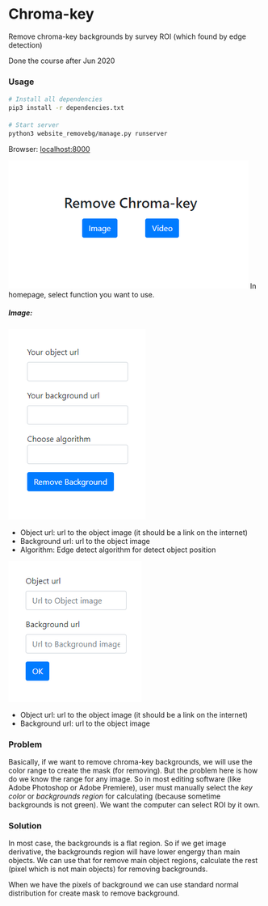# Chroma-key

Remove chroma-key backgrounds by survey ROI (which found by edge detection)

Done the course after Jun 2020

### Usage

``` bash
# Install all dependencies
pip3 install -r dependencies.txt

# Start server 
python3 website_removebg/manage.py runserver
```

Browser: [localhost:8000](http://localhost:8000/)

![](./images/home.png)
In homepage, select function you want to use.

##### Image:
![](./images/image.png)

- Object url: url to the object image (it should be a link on the internet)
- Background url: url to the object image
- Algorithm: Edge detect algorithm for detect object position

![](./images/video.png)
- Object url: url to the object image (it should be a link on the internet)
- Background url: url to the object image

### Problem 

Basically, if we want to remove chroma-key backgrounds, we will use the color range to create the mask (for removing). But the problem here is how do we know the range for any image. So in most editing software (like Adobe Photoshop or Adobe Premiere), user must manually select the _key color_ or _backgrounds region_ for calculating (because sometime backgrounds is not green). We want the computer can select ROI by it own.

### Solution

In most case, the backgrounds is a flat region. So if we get image derivative, the backgrounds region will have lower engergy than main objects. We can use that for remove main object regions, calculate the rest (pixel which is not main objects) for removing backgrounds.

When we have the pixels of background we can use standard normal distribution for create mask to remove background.
